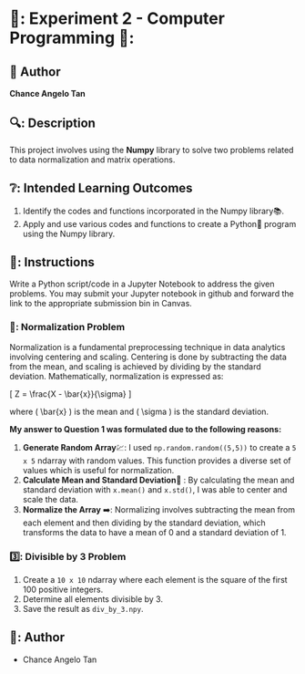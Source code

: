 # 🌠: Experiment 2 - Computer Programming 🌠:

## :bust_in_silhouette: Author
**Chance Angelo Tan**

## 🔍: Description
This project involves using the **Numpy** library to solve two problems related to data normalization and matrix operations.

## ❔: Intended Learning Outcomes
1. Identify the codes and functions incorporated in the Numpy library📚.
2. Apply and use various codes and functions to create a Python🐍 program using the Numpy library.

## 📝: Instructions
Write a Python script/code in a Jupyter Notebook to address the given problems. You may submit your Jupyter notebook in github and forward the link to the appropriate submission bin in Canvas.

### 🧙: Normalization Problem
Normalization is a fundamental preprocessing technique in data analytics involving centering and scaling. Centering is done by subtracting the data from the mean, and scaling is achieved by dividing by the standard deviation. Mathematically, normalization is expressed as:

\[ Z = \frac{X - \bar{x}}{\sigma} \]

where \( \bar{x} \) is the mean and \( \sigma \) is the standard deviation.

**My answer to Question 1 was formulated due to the following reasons:**

1. **Generate Random Array**💹: I used `np.random.random((5,5))` to create a `5 x 5` ndarray with random values. This function provides a diverse set of values which is useful for normalization.
2. **Calculate Mean and Standard Deviation**📏 : By calculating the mean and standard deviation with `x.mean()` and `x.std()`, I was able to center and scale the data.
3. **Normalize the Array** ➡️: Normalizing involves subtracting the mean from each element and then dividing by the standard deviation, which transforms the data to have a mean of 0 and a standard deviation of 1.


### 3️⃣: Divisible by 3 Problem
1. Create a `10 x 10` ndarray where each element is the square of the first 100 positive integers.
2. Determine all elements divisible by 3.
3. Save the result as `div_by_3.npy`.

## 📖: Author
-  Chance Angelo Tan
